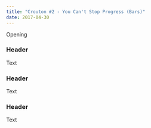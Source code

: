 ```yaml
---
title: "Crouton #2 - You Can't Stop Progress (Bars)"
date: 2017-04-30
---
```


Opening

### Header

Text

### Header

Text

### Header

Text
